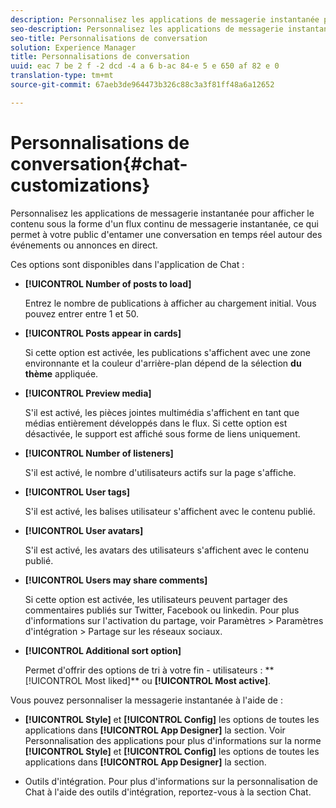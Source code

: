 ```yaml
---
description: Personnalisez les applications de messagerie instantanée pour afficher le contenu sous la forme d'un flux continu de messagerie instantanée, ce qui permet à votre public d'entamer une conversation en temps réel autour des événements ou annonces en direct.
seo-description: Personnalisez les applications de messagerie instantanée pour afficher le contenu sous la forme d'un flux continu de messagerie instantanée, ce qui permet à votre public d'entamer une conversation en temps réel autour des événements ou annonces en direct.
seo-title: Personnalisations de conversation
solution: Experience Manager
title: Personnalisations de conversation
uuid: eac 7 be 2 f -2 dcd -4 a 6 b-ac 84-e 5 e 650 af 82 e 0
translation-type: tm+mt
source-git-commit: 67aeb3de964473b326c88c3a3f81ff48a6a12652

---
```



# Personnalisations de conversation{#chat-customizations}

Personnalisez les applications de messagerie instantanée pour afficher le contenu sous la forme d&#39;un flux continu de messagerie instantanée, ce qui permet à votre public d&#39;entamer une conversation en temps réel autour des événements ou annonces en direct.



Ces options sont disponibles dans l&#39;application de Chat :

* **[!UICONTROL Number of posts to load]**

   Entrez le nombre de publications à afficher au chargement initial. Vous pouvez entrer entre 1 et 50.

* **[!UICONTROL Posts appear in cards]**

   Si cette option est activée, les publications s&#39;affichent avec une zone environnante et la couleur d&#39;arrière-plan dépend de la sélection **du thème** appliquée.

* **[!UICONTROL Preview media]**

   S&#39;il est activé, les pièces jointes multimédia s&#39;affichent en tant que médias entièrement développés dans le flux. Si cette option est désactivée, le support est affiché sous forme de liens uniquement.

* **[!UICONTROL Number of listeners]**

   S&#39;il est activé, le nombre d&#39;utilisateurs actifs sur la page s&#39;affiche.

* **[!UICONTROL User tags]**

   S&#39;il est activé, les balises utilisateur s&#39;affichent avec le contenu publié.

* **[!UICONTROL User avatars]**

   S&#39;il est activé, les avatars des utilisateurs s&#39;affichent avec le contenu publié.

* **[!UICONTROL Users may share comments]**

   Si cette option est activée, les utilisateurs peuvent partager des commentaires publiés sur Twitter, Facebook ou linkedin. Pour plus d&#39;informations sur l&#39;activation du partage, voir Paramètres &gt; Paramètres d&#39;intégration &gt; Partage sur les réseaux sociaux.

* **[!UICONTROL Additional sort option]**

   Permet d&#39;offrir des options de tri à votre fin - utilisateurs : ** [!UICONTROL Most liked]** ou **[!UICONTROL Most active]**.

Vous pouvez personnaliser la messagerie instantanée à l&#39;aide de :

* **[!UICONTROL Style]** et **[!UICONTROL Config]** les options de toutes les applications dans **[!UICONTROL App Designer]** la section. Voir Personnalisation des applications pour plus d&#39;informations sur la norme **[!UICONTROL Style]** et **[!UICONTROL Config]** les options de toutes les applications dans **[!UICONTROL App Designer]** la section.

* Outils d&#39;intégration. Pour plus d&#39;informations sur la personnalisation de Chat à l&#39;aide des outils d&#39;intégration, reportez-vous à la section Chat.

